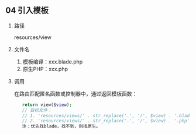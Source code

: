 ## 04 引入模板
1. 路径

    resources/view
2. 文件名
    1. 模板编译：xxx.blade.php
    2. 原生PHP：xxx.php
3. 调用
    
    在路由匹配匿名函数或控制器中，通过返回模板函数：
    ```php
       return view($view);
       // 目标文件：
       // 1. 'resources/views/' . str_replace('.', '/', $view) . '.blade.php'
       // 2. 'resources/views/' . str_replace('.', '/', $view) . '.php'
       注：优先找blade，找不到，则找原生。
    ```
